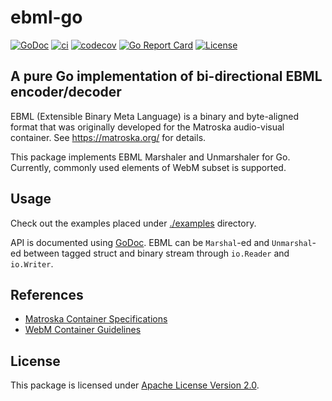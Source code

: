 # ebml-go

[![GoDoc](https://godoc.org/github.com/at-wat/ebml-go?status.svg)](http://godoc.org/github.com/at-wat/ebml-go) [![ci](https://github.com/at-wat/ebml-go/actions/workflows/ci.yml/badge.svg)](https://github.com/at-wat/ebml-go/actions/workflows/ci.yml) [![codecov](https://codecov.io/gh/at-wat/ebml-go/branch/master/graph/badge.svg)](https://codecov.io/gh/at-wat/ebml-go) [![Go Report Card](https://goreportcard.com/badge/github.com/at-wat/ebml-go)](https://goreportcard.com/report/github.com/at-wat/ebml-go) [![License](https://img.shields.io/badge/License-Apache%202.0-blue.svg)](https://opensource.org/licenses/Apache-2.0)

## A pure Go implementation of bi-directional EBML encoder/decoder

EBML (Extensible Binary Meta Language) is a binary and byte-aligned format that was originally developed for the Matroska audio-visual container.
See https://matroska.org/ for details.

This package implements EBML Marshaler and Unmarshaler for Go.
Currently, commonly used elements of WebM subset is supported.


## Usage

Check out the examples placed under [./examples](./examples/) directory.

API is documented using [GoDoc](http://godoc.org/github.com/at-wat/ebml-go).
EBML can be `Marshal`-ed and `Unmarshal`-ed between tagged struct and binary stream through `io.Reader` and `io.Writer`.


## References

- [Matroska Container Specifications](https://matroska.org/technical/specs/index.html)
- [WebM Container Guidelines](https://www.webmproject.org/docs/container/)


## License

This package is licensed under [Apache License Version 2.0](./LICENSE).
